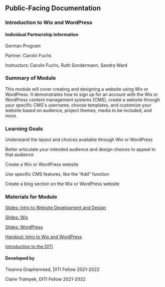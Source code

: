 ## Public-Facing Documentation

### Introduction to Wix and WordPress

#### Individual Partnership Information

German Program

Partner: Carolin Fuchs

Instructors: Carolin Fuchs, Ruth Sondermann, Sandra Ward

### Summary of Module

This module will cover creating and designing a website using Wix or WordPress. It demonstrates how to sign up for an account with the Wix or WordPress content management systems (CMS), create a website through your specific CMS's username, choose templates, and customize your website based on audience, project themes, media to be included, and more. 

### Learning Goals 

Understand the layout and choices available through Wix or WordPress

Better articulate your intended audience and design choices to appeal to that audience

Create a Wix or WordPress website

Use specific CMS features, like the “Add” function

Create a blog section on the Wix or WordPress website

### Materials for Module 

[Slides: Intro to Website Development and Design](https://github.com/NULabNortheastern/digitalassignmentshowcase/blob/master/multi-domain-modules/sp22-fuchs-grmn-website/German%20Program_SP22_Introduction%20to%20Website%20Building.pdf)

[Slides: Wix](https://github.com/NULabNortheastern/digitalassignmentshowcase/blob/master/multi-domain-modules/sp22-fuchs-grmn-website/German%20Program_SP22_Introduction%20to%20Wix%20.pdf)

[Slides: WordPress](https://github.com/NULabNortheastern/digitalassignmentshowcase/blob/master/multi-domain-modules/sp22-fuchs-grmn-website/GermanProgram_SP22_Introduction%20to%20Wordpress.pdf)

[Handout: Intro to Wix and WordPress](https://github.com/NULabNortheastern/digitalassignmentshowcase/blob/master/multi-domain-modules/sp22-fuchs-grmn-website/Handout_Intro-WX_WP.pdf)

[Introduction to the DITI](https://github.com/NULabNortheastern/digitalassignmentshowcase/blob/master/multi-domain-modules/sp22-fuchs-grmn-website/Introduction%20to%20the%20%20Digital%20Integration%20Teaching%20Initiative%20%20(DITI).pdf)

#### Developed by

Tieanna Graphenreed, DITI Fellow 2021-2022

Claire Tratnyek, DITI Fellow 2021-2022

